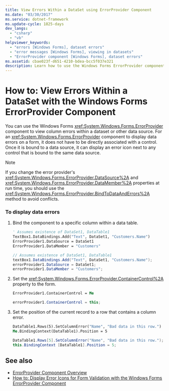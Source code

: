 ```yaml
---
title: View Errors Within a DataSet using ErrorProvider Component
ms.date: "03/30/2017"
ms.service: dotnet-framework
ms.update-cycle: 1825-days
dev_langs:
  - "csharp"
  - "vb"
helpviewer_keywords:
  - "errors [Windows Forms], dataset errors"
  - "error messages [Windows Forms], viewing in datasets"
  - "ErrorProvider component [Windows Forms], dataset errors"
ms.assetid: cbae023f-d651-4210-bdea-bcc5f037e321
description: Learn how to use the Windows Forms ErrorProvider component to view column errors within a dataset or other data source.
---
```

# How to: View Errors Within a DataSet with the Windows Forms ErrorProvider Component

You can use the Windows Forms <xref:System.Windows.Forms.ErrorProvider> component to view column errors within a dataset or other data source. For an <xref:System.Windows.Forms.ErrorProvider> component to display data errors on a form, it does not have to be directly associated with a control. Once it is bound to a data source, it can display an error icon next to any control that is bound to the same data source.

> [!NOTE]
> If you change the error provider's <xref:System.Windows.Forms.ErrorProvider.DataSource%2A> and <xref:System.Windows.Forms.ErrorProvider.DataMember%2A> properties at run time, you should use the <xref:System.Windows.Forms.ErrorProvider.BindToDataAndErrors%2A> method to avoid conflicts.

### To display data errors

1. Bind the component to a specific column within a data table.

    ```vb
    ' Assumes existence of DataSet1, DataTable1
    TextBox1.DataBindings.Add("Text", DataSet1, "Customers.Name")
    ErrorProvider1.DataSource = DataSet1
    ErrorProvider1.DataMember = "Customers"
    ```

    ```csharp
    // Assumes existence of DataSet1, DataTable1
    textBox1.DataBindings.Add("Text", DataSet1, "Customers.Name");
    errorProvider1.DataSource = DataSet1;
    errorProvider1.DataMember = "Customers";
    ```

2. Set the <xref:System.Windows.Forms.ErrorProvider.ContainerControl%2A> property to the form.

    ```vb
    ErrorProvider1.ContainerControl = Me
    ```

    ```csharp
    errorProvider1.ContainerControl = this;
    ```

3. Set the position of the current record to a row that contains a column error.

    ```vb
    DataTable1.Rows(5).SetColumnError("Name", "Bad data in this row.")
    Me.BindingContext(DataTable1).Position = 5
    ```

    ```csharp
    DataTable1.Rows[5].SetColumnError("Name", "Bad data in this row.");
    this.BindingContext [DataTable1].Position = 5;
    ```

## See also

- [ErrorProvider Component Overview](errorprovider-component-overview-windows-forms.md)
- [How to: Display Error Icons for Form Validation with the Windows Forms ErrorProvider Component](display-error-icons-for-form-validation-with-wf-errorprovider.md)
